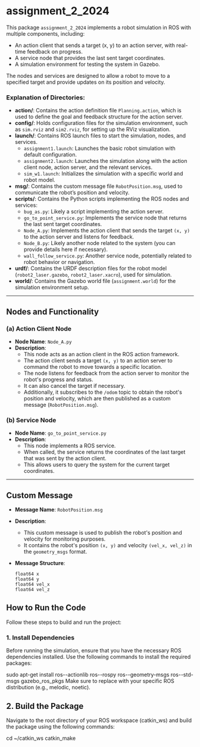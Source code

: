 # assignment_2_2024

This package `assignment_2_2024` implements a robot simulation in ROS with multiple components, including:
- An action client that sends a target (x, y) to an action server, with real-time feedback on progress.
- A service node that provides the last sent target coordinates.
- A simulation environment for testing the system in Gazebo.

The nodes and services are designed to allow a robot to move to a specified target and provide updates on its position and velocity.


### Explanation of Directories:

- **action/**: Contains the action definition file `Planning.action`, which is used to define the goal and feedback structure for the action server.
- **config/**: Holds configuration files for the simulation environment, such as `sim.rviz` and `sim2.rviz`, for setting up the RViz visualization.
- **launch/**: Contains ROS launch files to start the simulation, nodes, and services.
    - `assignment1.launch`: Launches the basic robot simulation with default configuration.
    - `assignment2.launch`: Launches the simulation along with the action client node, action server, and the relevant services.
    - `sim_w1.launch`: Initializes the simulation with a specific world and robot model.
- **msg/**: Contains the custom message file `RobotPosition.msg`, used to communicate the robot’s position and velocity.
- **scripts/**: Contains the Python scripts implementing the ROS nodes and services:
    - `bug_as.py`: Likely a script implementing the action server.
    - `go_to_point_service.py`: Implements the service node that returns the last sent target coordinates.
    - `Node_A.py`: Implements the action client that sends the target `(x, y)` to the action server and listens for feedback.
    - `Node_B.py`: Likely another node related to the system (you can provide details here if necessary).
    - `wall_follow_service.py`: Another service node, potentially related to robot behavior or navigation.
- **urdf/**: Contains the URDF description files for the robot model (`robot2_laser.gazebo`, `robot2_laser.xacro`), used for simulation.
- **world/**: Contains the Gazebo world file (`assignment.world`) for the simulation environment setup.

---

## Nodes and Functionality

### (a) Action Client Node

- **Node Name**: `Node_A.py`
- **Description**: 
    - This node acts as an action client in the ROS action framework.
    - The action client sends a target `(x, y)` to an action server to command the robot to move towards a specific location.
    - The node listens for feedback from the action server to monitor the robot's progress and status. 
    - It can also cancel the target if necessary.
    - Additionally, it subscribes to the `/odom` topic to obtain the robot's position and velocity, which are then published as a custom message (`RobotPosition.msg`).

### (b) Service Node

- **Node Name**: `go_to_point_service.py`
- **Description**:
    - This node implements a ROS service.
    - When called, the service returns the coordinates of the last target that was sent by the action client. 
    - This allows users to query the system for the current target coordinates.

---

## Custom Message

- **Message Name**: `RobotPosition.msg`
- **Description**: 
    - This custom message is used to publish the robot's position and velocity for monitoring purposes.
    - It contains the robot's position `(x, y)` and velocity `(vel_x, vel_z)` in the `geometry_msgs` format.

- **Message Structure**:

  ```plaintext
  float64 x
  float64 y
  float64 vel_x
  float64 vel_z

## How to Run the Code

Follow these steps to build and run the project:

### 1. Install Dependencies

Before running the simulation, ensure that you have the necessary ROS dependencies installed. Use the following commands to install the required packages:


sudo apt-get install ros-<distro>-actionlib ros-<distro>-rospy ros-<distro>-geometry-msgs ros-<distro>-std-msgs gazebo_ros_pkgs
Make sure to replace <distro> with your specific ROS distribution (e.g., melodic, noetic).

## 2. Build the Package
Navigate to the root directory of your ROS workspace (catkin_ws) and build the package using the following commands:

cd ~/catkin_ws
catkin_make
